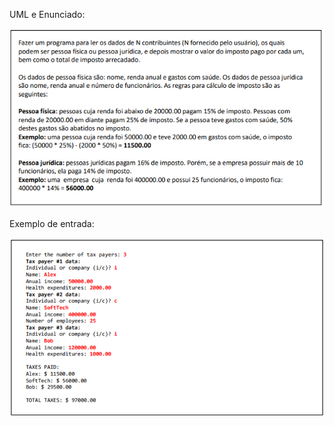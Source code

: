 UML e Enunciado:

![alt text](img/uml_enunciado.png)


Exemplo de entrada:

![alt text](img/exemplo_entrada.png)
